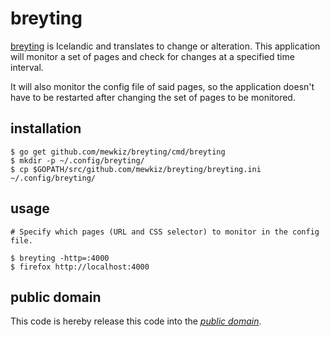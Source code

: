 breyting
========

[breyting][] is Icelandic and translates to change or alteration. This
application will monitor a set of pages and check for changes at a specified
time interval.

It will also monitor the config file of said pages, so the application doesn't
have to be restarted after changing the set of pages to be monitored.

[breyting]: https://en.wiktionary.org/wiki/breyting

installation
------------

    $ go get github.com/mewkiz/breyting/cmd/breyting
    $ mkdir -p ~/.config/breyting/
    $ cp $GOPATH/src/github.com/mewkiz/breyting/breyting.ini ~/.config/breyting/

usage
-----

    # Specify which pages (URL and CSS selector) to monitor in the config file.

    $ breyting -http=:4000
    $ firefox http://localhost:4000

public domain
-------------

This code is hereby release this code into the *[public domain][]*.

[public domain]: https://creativecommons.org/publicdomain/zero/1.0/
